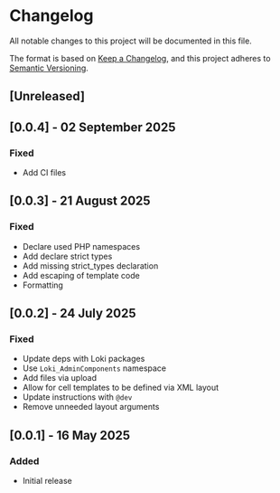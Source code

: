 # Changelog
All notable changes to this project will be documented in this file.

The format is based on [Keep a Changelog](https://keepachangelog.com/en/1.0.0/),
and this project adheres to [Semantic Versioning](https://semver.org/spec/v2.0.0.html).

## [Unreleased]

## [0.0.4] - 02 September 2025
### Fixed
- Add CI files

## [0.0.3] - 21 August 2025
### Fixed
- Declare used PHP namespaces
- Add declare strict types
- Add missing strict_types declaration
- Add escaping of template code
- Formatting

## [0.0.2] - 24 July 2025
### Fixed
- Update deps with Loki packages
- Use `Loki_AdminComponents` namespace
- Add files via upload
- Allow for cell templates to be defined via XML layout
- Update instructions with `@dev`
- Remove unneeded layout arguments

## [0.0.1] - 16 May 2025
### Added
- Initial release
